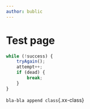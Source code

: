 ```yaml
---
author: bublic
---
```

Test page
=========

```javascript {linenos=true,linenostart=99,hl_lines=[3,"5-7"]}
while (!success) {
    tryAgain();
    attempt++;
    if (dead) {
        break;
    }
}
```

`bla-bla append class`{.xx-class}